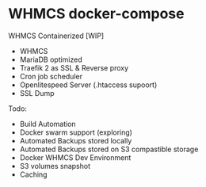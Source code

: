 # WHMCS docker-compose
WHMCS Containerized [WIP]
- WHMCS
- MariaDB optimized
- Traefik 2 as SSL &amp; Reverse proxy
- Cron job scheduler
- Openlitespeed Server (.htaccess supoort)
- SSL Dump


Todo:
- Build Automation
- Docker swarm support (exploring)
- Automated Backups stored locally
- Automated Backups stored on S3 compastible storage
- Docker WHMCS Dev Environment
- S3 volumes snapshot
- Caching


